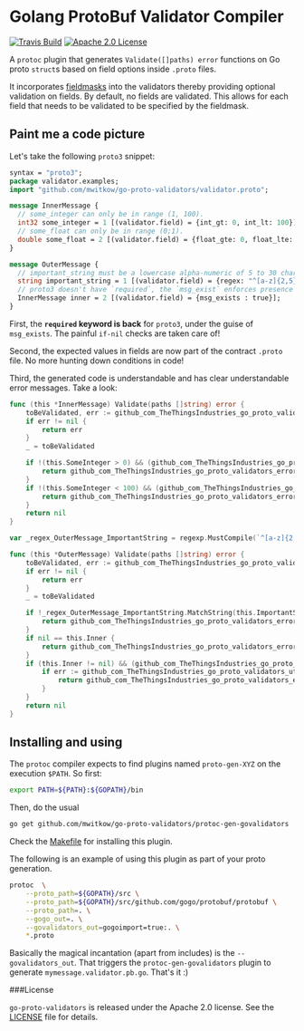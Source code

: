 # Golang ProtoBuf Validator Compiler

[![Travis Build](https://travis-ci.org/mwitkow/go-proto-validators.svg)](https://travis-ci.org/mwitkow/go-proto-validators)
[![Apache 2.0 License](https://img.shields.io/badge/License-Apache%202.0-blue.svg)](LICENSE)

A `protoc` plugin that generates `Validate([]paths) error` functions on Go proto `struct`s based on field options inside `.proto` 
files.

It incorporates [fieldmasks](https://developers.google.com/protocol-buffers/docs/reference/csharp/class/google/protobuf/well-known-types/field-mask) into the validators thereby providing optional validation on fields. By default, no fields are validated. This allows for each field that needs to be validated  to be specified by the fieldmask.

## Paint me a code picture

Let's take the following `proto3` snippet:

```proto
syntax = "proto3";
package validator.examples;
import "github.com/mwitkow/go-proto-validators/validator.proto";

message InnerMessage {
  // some_integer can only be in range (1, 100).
  int32 some_integer = 1 [(validator.field) = {int_gt: 0, int_lt: 100}];
  // some_float can only be in range (0;1).
  double some_float = 2 [(validator.field) = {float_gte: 0, float_lte: 1}];
}

message OuterMessage {
  // important_string must be a lowercase alpha-numeric of 5 to 30 characters (RE2 syntax).
  string important_string = 1 [(validator.field) = {regex: "^[a-z]{2,5}$"}];
  // proto3 doesn't have `required`, the `msg_exist` enforces presence of InnerMessage.
  InnerMessage inner = 2 [(validator.field) = {msg_exists : true}];
}
```

First, the **`required` keyword is back** for `proto3`, under the guise of `msg_exists`. The painful `if-nil` checks are taken care of!

Second, the expected values in fields are now part of the contract `.proto` file. No more hunting down conditions in code!

Third, the generated code is understandable and has clear understandable error messages. Take a look:

```go
func (this *InnerMessage) Validate(paths []string) error {
	toBeValidated, err := github_com_TheThingsIndustries_go_proto_validators_util.GetFieldsToValidate(this, paths)
	if err != nil {
		return err
	}
	_ = toBeValidated

	if !(this.SomeInteger > 0) && (github_com_TheThingsIndustries_go_proto_validators_util.ShouldBeValidated("this.SomeInteger", toBeValidated)) {
		return github_com_TheThingsIndustries_go_proto_validators_errors.FieldError(github_com_TheThingsIndustries_go_proto_validators_util.GetProtoNameForField("SomeInteger", toBeValidated), github_com_TheThingsIndustries_go_proto_validators_errors.Types_INT_GT, fmt.Errorf(`field must be greater than '0'`))
	}
	if !(this.SomeInteger < 100) && (github_com_TheThingsIndustries_go_proto_validators_util.ShouldBeValidated("this.SomeInteger", toBeValidated)) {
		return github_com_TheThingsIndustries_go_proto_validators_errors.FieldError(github_com_TheThingsIndustries_go_proto_validators_util.GetProtoNameForField("SomeInteger", toBeValidated), github_com_TheThingsIndustries_go_proto_validators_errors.Types_INT_LT, fmt.Errorf(`field must be lesser than '100'`))
	}
	return nil
}

var _regex_OuterMessage_ImportantString = regexp.MustCompile(`^[a-z]{2,5}$`)

func (this *OuterMessage) Validate(paths []string) error {
	toBeValidated, err := github_com_TheThingsIndustries_go_proto_validators_util.GetFieldsToValidate(this, paths)
	if err != nil {
		return err
	}
	_ = toBeValidated

	if !_regex_OuterMessage_ImportantString.MatchString(this.ImportantString) && (github_com_TheThingsIndustries_go_proto_validators_util.ShouldBeValidated("this.ImportantString", toBeValidated)) {
		return github_com_TheThingsIndustries_go_proto_validators_errors.FieldError(github_com_TheThingsIndustries_go_proto_validators_util.GetProtoNameForField("ImportantString", toBeValidated), github_com_TheThingsIndustries_go_proto_validators_errors.Types_STRING_REGEX, fmt.Errorf(`field must be a string conforming to the regex "^[a-z]{2,5}$"`))
	}
	if nil == this.Inner {
		return github_com_TheThingsIndustries_go_proto_validators_errors.FieldError(github_com_TheThingsIndustries_go_proto_validators_util.GetProtoNameForField("Inner", toBeValidated), github_com_TheThingsIndustries_go_proto_validators_errors.Types_MSG_EXISTS, fmt.Errorf("message must exist"))
	}
	if (this.Inner != nil) && (github_com_TheThingsIndustries_go_proto_validators_util.ShouldBeValidated("this.Inner", toBeValidated)) {
		if err := github_com_TheThingsIndustries_go_proto_validators_util.CallValidatorIfExists(this.Inner, github_com_TheThingsIndustries_go_proto_validators_util.GetProtoNameForField("this.Inner", toBeValidated), paths); err != nil {
			return github_com_TheThingsIndustries_go_proto_validators_errors.GetErrorWithTopField(github_com_TheThingsIndustries_go_proto_validators_util.GetProtoNameForField("this.Inner", toBeValidated), err)
		}
	}
	return nil
}
```

## Installing and using

The `protoc` compiler expects to find plugins named `proto-gen-XYZ` on the execution `$PATH`. So first:

```sh
export PATH=${PATH}:${GOPATH}/bin
```

Then, do the usual

```sh
go get github.com/mwitkow/go-proto-validators/protoc-gen-govalidators
```

Check the [Makefile](/Makefile) for installing this plugin.

The following is an example of using this plugin as part of your proto generation.

```sh
protoc  \
	--proto_path=${GOPATH}/src \
	--proto_path=${GOPATH}/src/github.com/gogo/protobuf/protobuf \
	--proto_path=. \
	--gogo_out=. \
	--govalidators_out=gogoimport=true:. \
	*.proto
```

Basically the magical incantation (apart from includes) is the `--govalidators_out`. That triggers the 
`protoc-gen-govalidators` plugin to generate `mymessage.validator.pb.go`. That's it :)

###License

`go-proto-validators` is released under the Apache 2.0 license. See the [LICENSE](LICENSE) file for details.



